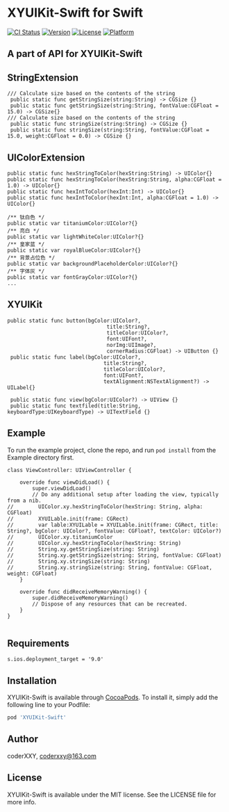 # XYUIKit-Swift for Swift

[![CI Status](https://img.shields.io/travis/CoderXXY/XYUIKit-Swift.svg?style=flat)](https://travis-ci.org/CoderXXY/XYUIKit-Swift)
[![Version](https://img.shields.io/cocoapods/v/XYUIKit-Swift.svg?style=flat)](https://cocoapods.org/pods/XYUIKit-Swift)
[![License](https://img.shields.io/cocoapods/l/XYUIKit-Swift.svg?style=flat)](https://cocoapods.org/pods/XYUIKit-Swift)
[![Platform](https://img.shields.io/cocoapods/p/XYUIKit-Swift.svg?style=flat)](https://cocoapods.org/pods/XYUIKit-Swift)

## A part of API for XYUIKit-Swift 

## StringExtension
```
/// Calculate size based on the contents of the string
 public static func getStringSize(string:String) -> CGSize {}
 public static func getStringSize(string:String, fontValue:CGFloat = 15.0) -> CGSize{}
/// Calculate size based on the contents of the string
 public static func stringSize(string:String) -> CGSize {}
 public static func stringSize(string:String, fontValue:CGFloat = 15.0, weight:CGFloat = 0.0) -> CGSize {}
```
## UIColorExtension
```
public static func hexStringToColor(hexString:String) -> UIColor{}
public static func hexStringToColor(hexString:String, alpha:CGFloat = 1.0) -> UIColor{}
public static func hexIntToColor(hexInt:Int) -> UIColor{}
public static func hexIntToColor(hexInt:Int, alpha:CGFloat = 1.0) -> UIColor{}

/** 钛白色 */
public static var titaniumColor:UIColor?{}
/** 亮白 */
public static var lightWhiteColor:UIColor?{}
/** 皇家蓝 */
public static var royalBlueColor:UIColor?{}
/** 背景占位色 */
public static var backgroundPlaceholderColor:UIColor?{}
/** 字体灰 */
public static var fontGrayColor:UIColor?{}
...
```
## XYUIKit
```
public static func button(bgColor:UIColor?,
                                title:String?,
                                titleColor:UIColor?,
                                font:UIFont?,
                                norImg:UIImage?,
                                cornerRadius:CGFloat) -> UIButton {}
 public static func label(bgColor:UIColor?,
                               title:String?,
                               titleColor:UIColor?,
                               font:UIFont?,
                               textAlignment:NSTextAlignment?) -> UILabel{}
                               
 public static func view(bgColor:UIColor?) -> UIView {}                              
 public static func textfiled(title:String, keyboardType:UIKeyboardType) -> UITextField {}
```

## Example

To run the example project, clone the repo, and run `pod install` from the Example directory first.

```
class ViewController: UIViewController {

    override func viewDidLoad() {
        super.viewDidLoad()
        // Do any additional setup after loading the view, typically from a nib.
//        UIColor.xy.hexStringToColor(hexString: String, alpha: CGFloat)
//        XYUILable.init(frame: CGRect)
//        var lable:XYUILable = XYUILable.init(frame: CGRect, title: String?, bgColor: UIColor?, fontValue: CGFloat?, textColor: UIColor?)
//        UIColor.xy.titaniumColor
//        UIColor.xy.hexStringToColor(hexString: String)
//        String.xy.getStringSize(string: String)
//        String.xy.getStringSize(string: String, fontValue: CGFloat)
//        String.xy.stringSize(string: String)
//        String.xy.stringSize(string: String, fontValue: CGFloat, weight: CGFloat)
    }

    override func didReceiveMemoryWarning() {
        super.didReceiveMemoryWarning()
        // Dispose of any resources that can be recreated.
    }
}


```

## Requirements

```
s.ios.deployment_target = '9.0'

```

## Installation

XYUIKit-Swift is available through [CocoaPods](https://cocoapods.org). To install
it, simply add the following line to your Podfile:

```ruby
pod 'XYUIKit-Swift'
```

## Author

coderXXY, coderxxy@163.com

## License

XYUIKit-Swift is available under the MIT license. See the LICENSE file for more info.
